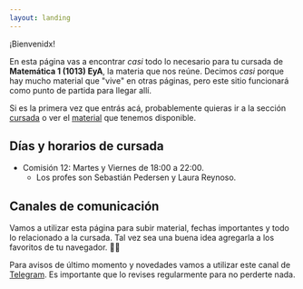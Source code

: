 ```yaml
---
layout: landing
---
```


¡Bienvenidx!

En esta página vas a encontrar _casi_ todo lo necesario para tu cursada de **Matemática 1 (1013) EyA**, la materia que nos reúne. Decimos _casi_ porque hay mucho material que "vive" en otras páginas, pero este sitio funcionará como punto de partida para llegar allí.

Si es la primera vez que entrás acá, probablemente quieras ir a la sección [cursada](/cursada) o ver el [material](/material) que tenemos disponible.

## Días y horarios de cursada

* Comisión 12: Martes y Viernes de 18:00 a 22:00.
    - Los profes son Sebastián Pedersen y Laura Reynoso.

## Canales de comunicación

Vamos a utilizar esta página para subir material, fechas importantes y todo lo relacionado a la cursada. Tal vez sea una buena idea agregarla a los favoritos de tu navegador. :link::globe_with_meridians:

Para avisos de último momento y novedades vamos a utilizar este canal de [Telegram](https://t.me/joinchat/AAAAAEwprmdz2LDYlfp2Qg). Es importante que lo revises regularmente para no perderte nada.
